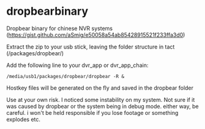 # dropbearbinary
Dropbear binary for chinese NVR systems (https://gist.github.com/aSmig/e50058a54ab85428915521f233ffa3d0)

Extract the zip to your usb stick, leaving the folder structure in tact (/packages/dropbear/)

Add the following line to your dvr_app or dvr_app_chain:

``/media/usb1/packages/dropbear/dropbear -R &``

Hostkey files will be generated on the fly and saved in the dropbear folder

Use at your own risk. I noticed some instability on my system. Not sure if it was caused by dropbear or the system being in debug mode. either way, be careful. i won't be held responsible if you lose footage or something explodes etc.
